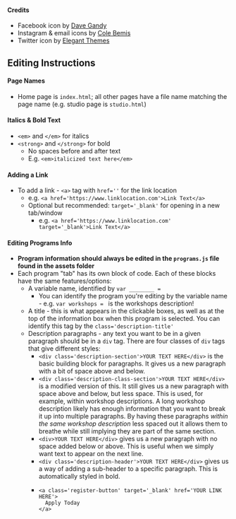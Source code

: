 #### Credits

- Facebook icon by [Dave Gandy](https://www.flaticon.com/authors/dave-gandy)
- Instagram & email icons by [Cole Bemis](https://www.flaticon.com/authors/cole-bemis)
- Twitter icon by [Elegant Themes](https://www.flaticon.com/authors/elegant-themes)


## Editing Instructions

#### Page Names
- Home page is `index.html`; all other pages have a file name matching
the page name (e.g. studio page is `studio.html`)

#### Italics & Bold Text
- `<em>` and `</em>` for italics
- `<strong>` and `</strong>` for bold
  - No spaces before and after text
  - E.g. `<em>italicized text here</em>`

#### Adding a Link
- To add a link - `<a>` tag with `href=''` for the link location
  - e.g. `<a href='https://www.linklocation.com'>Link Text</a>`
  - Optional but recommended: `target='_blank'` for opening in a new tab/window
    - e.g. `<a href='https://www.linklocation.com' target='_blank'>Link Text</a>`

#### Editing Programs Info
- **Program information should always be edited in the `programs.js` file found in the assets folder**
- Each program "tab" has its own block of code. Each of these blocks have the
  same features/options:
  - A variable name, identified by `var ________ = `
    - You can identify the program you're editing by the variable name -
      e.g. `var workshops = ` is the workshops description!
  - A title - this is what appears in the clickable boxes, as well as at the
    top of the information box when this program is selected. You can identify this
    tag by the `class='description-title'`
  - Description paragraphs - any text you want to be in a given paragraph
    should be in a `div` tag. There are four classes of `div` tags that give
    different styles:
      - `<div class='description-section'>YOUR TEXT HERE</div>` is the basic building
      block for paragraphs. It gives us a new paragraph with a bit of space above and
      below.
      - `<div class='description-class-section'>YOUR TEXT HERE</div>` is a modified version
        of this. It still gives us a new paragraph with space above and below, but less space.
        This is used, for example, within workshop descriptions. A long workshop description
        likely has enough information that you want to break it up into multiple paragraphs.
        By having these paragraphs *within the same workshop description* less spaced out
        it allows them to breathe while still implying they are part of the same section.
      - `<div>YOUR TEXT HERE</div>` gives us a new paragraph with no space added below or above.
        This is useful when we simply want text to appear on the next line.
      - `<div class='description-header'>YOUR TEXT HERE</div>` gives us a way of adding
        a sub-header to a specific paragraph. This is automatically styled in bold.
      - ```
        <a class='register-button' target='_blank' href='YOUR LINK HERE'>
          Apply Today
        </a>
        ```
